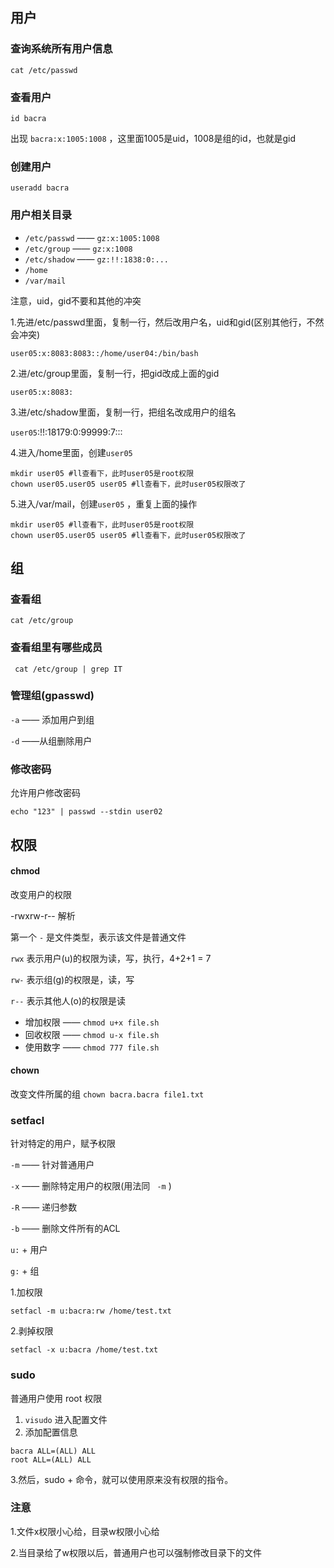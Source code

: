 ## 用户

### 查询系统所有用户信息

```shell
cat /etc/passwd
```

### 查看用户

```shell
id bacra
```

出现 `bacra:x:1005:1008` ，这里面1005是uid，1008是组的id，也就是gid

### 创建用户

```shell
useradd bacra
```

### 用户相关目录

- `/etc/passwd` —— `gz:x:1005:1008`
- `/etc/group` —— `gz:x:1008`
- `/etc/shadow` —— `gz:!!:1838:0:...`
- `/home` 
- `/var/mail`

注意，uid，gid不要和其他的冲突

1.先进/etc/passwd里面，复制一行，然后改用户名，uid和gid(区别其他行，不然会冲突)

`user05:x:8083:8083::/home/user04:/bin/bash`

2.进/etc/group里面，复制一行，把gid改成上面的gid

`user05:x:8083:`

3.进/etc/shadow里面，复制一行，把组名改成用户的组名

`user05`:!!:18179:0:99999:7:::

4.进入/home里面，创建`user05`

```shell
mkdir user05 #ll查看下，此时user05是root权限
chown user05.user05 user05 #ll查看下，此时user05权限改了
```

5.进入/var/mail，创建`user05` ，重复上面的操作

```shell
mkdir user05 #ll查看下，此时user05是root权限
chown user05.user05 user05 #ll查看下，此时user05权限改了
```

## 组

### 查看组

```shell
cat /etc/group
```

### 查看组里有哪些成员

```shell
 cat /etc/group | grep IT
```

### 管理组(gpasswd)

`-a` —— 添加用户到组

`-d` ——从组删除用户

### 修改密码

允许用户修改密码

```
echo "123" | passwd --stdin user02
```

## 权限

#### chmod

改变用户的权限

-rwxrw-r-- 解析

第一个 `-` 是文件类型，表示该文件是普通文件

`rwx` 表示用户(u)的权限为读，写，执行，4+2+1 = 7

`rw-` 表示组(g)的权限是，读，写

`r--` 表示其他人(o)的权限是读

- 增加权限 —— `chmod u+x file.sh`
- 回收权限 —— `chmod u-x file.sh`
- 使用数字 —— `chmod 777 file.sh`

#### chown

改变文件所属的组 `chown bacra.bacra file1.txt`

### setfacl

针对特定的用户，赋予权限

`-m` —— 针对普通用户

`-x` —— 删除特定用户的权限(用法同 ` -m` )

`-R` —— 递归参数

`-b` —— 删除文件所有的ACL

`u:` + 用户

`g:` + 组

1.加权限

```shell
setfacl -m u:bacra:rw /home/test.txt
```

2.剥掉权限

```shell
setfacl -x u:bacra /home/test.txt
```

### sudo

普通用户使用 root 权限

1. `visudo` 进入配置文件
2. 添加配置信息

```shell
bacra ALL=(ALL) ALL
root ALL=(ALL) ALL
```

 3.然后，sudo + 命令，就可以使用原来没有权限的指令。

### 注意

1.文件x权限小心给，目录w权限小心给

2.当目录给了w权限以后，普通用户也可以强制修改目录下的文件





